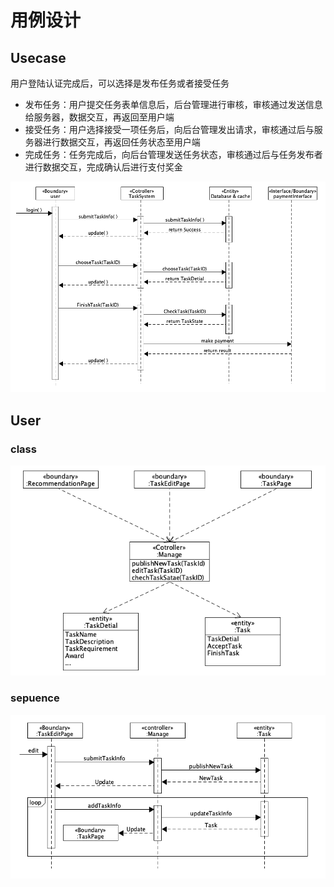 # 用例设计

## Usecase

用户登陆认证完成后，可以选择是发布任务或者接受任务

- 发布任务：用户提交任务表单信息后，后台管理进行审核，审核通过发送信息给服务器，数据交互，再返回至用户端
- 接受任务：用户选择接受一项任务后，向后台管理发出请求，审核通过后与服务器进行数据交互，再返回任务状态至用户端
- 完成任务：任务完成后，向后台管理发送任务状态，审核通过后与任务发布者进行数据交互，完成确认后进行支付奖金

![](images\usercaseDesign.png)

## User

### class

![](images/taskClass.png)

### sepuence

![](images/taskSSD.png)